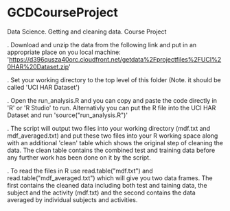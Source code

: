 GCDCourseProject
================

Data Science. Getting and cleaning data. Course Project

. Download and unzip the data from the following link and put in an appropriate place on you local machine: 'https://d396qusza40orc.cloudfront.net/getdata%2Fprojectfiles%2FUCI%20HAR%20Dataset.zip'

. Set your working directory to the top level of this folder (Note. it should be called 'UCI HAR Dataset')

. Open the run_analysis.R and you can copy and paste the code directly in 'R' or 'R Studio' to run. Alternativly you can put the R file into the UCI HAR Dataset and run 'source("run_analysis.R")'

. The script will output two files into your working directory (mdf.txt and mdf_averaged.txt) and put these two files into your R working space along with an additional 'clean' table which shows the original step of cleaning the data. The clean table contains the combined test and training data before any further work has been done on it by the script.

. To read the files in R use read.table("mdf.txt") and read.table("mdf_averaged.txt") which will give you two data frames. The first contains the cleaned data including both test and taining data, the subject and the activity (mdf.txt) and the second contains the data averaged by individual subjects and activities.
